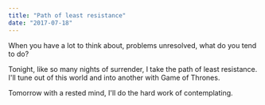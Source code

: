 ```yaml
---
title: "Path of least resistance"
date: "2017-07-18"
---
```


When you have a lot to think about, problems unresolved, what do you tend to do?

Tonight, like so many nights of surrender, I take the path of least resistance. I'll tune out of this world and into another with Game of Thrones.

Tomorrow with a rested mind, I'll do the hard work of contemplating.
